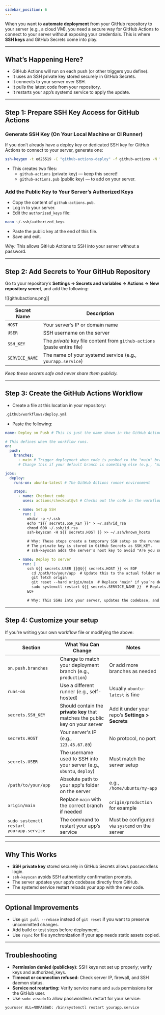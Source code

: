 ```yaml
---
sidebar_position: 6
---
```


When you want to **automate deployment** from your GitHub repository to your server (e.g., a cloud VM), you need a secure way for GitHub Actions to connect to your server without exposing your credentials. This is where **SSH keys** and GitHub Secrets come into play.

---

## What’s Happening Here?

- GitHub Actions will run on each push (or other triggers you define).
- It uses an SSH private key stored securely in GitHub Secrets.
- It connects to your server over SSH.
- It pulls the latest code from your repository.
- It restarts your app’s systemd service to apply the update.

---

## Step 1: Prepare SSH Key Access for GitHub Actions

### Generate SSH Key (On Your Local Machine or CI Runner)

If you don’t already have a deploy key or dedicated SSH key for GitHub Actions to connect to your server, generate one:

```bash
ssh-keygen -t ed25519 -C "github-actions-deploy" -f github-actions -N ""
```

- This creates two files:
  - `github-actions` (private key) — keep this secret!
  - `github-actions.pub` (public key) — to add on your server.

### Add the Public Key to Your Server’s Authorized Keys

- Copy the content of `github-actions.pub`.
- Log in to your server.
- Edit the `authorized_keys` file:

```bash
nano ~/.ssh/authorized_keys
```

- Paste the public key at the end of this file.
- Save and exit.

_Why:_ This allows GitHub Actions to SSH into your server without a password.

---

## Step 2: Add Secrets to Your GitHub Repository

Go to your repository’s **Settings → Secrets and variables → Actions → New repository secret**, and add the following:

![[githubactions.png]]

| Secret Name    | Description                                                              |
| -------------- | ------------------------------------------------------------------------ |
| `HOST`         | Your server’s IP or domain name                                          |
| `USER`         | SSH username on the server                                               |
| `SSH_KEY`      | The _private_ key file content from `github-actions` (paste entire file) |
| `SERVICE_NAME` | The name of your systemd service (e.g., `yourapp.service`)               |

_Keep these secrets safe and never share them publicly._

---

## Step 3: Create the GitHub Actions Workflow

- Create a file at this location in your repository:

```bash
.github/workflows/deploy.yml
```

- Paste the following:

```yaml
name: Deploy on Push # This is just the name shown in the GitHub Actions UI

# This defines when the workflow runs.
on:
  push:
    branches:
      - main # Trigger deployment when code is pushed to the "main" branch
      # Change this if your default branch is something else (e.g., "master" or "production")

jobs:
  deploy:
    runs-on: ubuntu-latest # The GitHub Actions runner environment

    steps:
      - name: Checkout code
        uses: actions/checkout@v4 # Checks out the code in the workflow so it's available (not always used here but good practice)

      - name: Setup SSH
        run: |
          mkdir -p ~/.ssh
          echo "${{ secrets.SSH_KEY }}" > ~/.ssh/id_rsa
          chmod 600 ~/.ssh/id_rsa
          ssh-keyscan -H ${{ secrets.HOST }} >> ~/.ssh/known_hosts

          # Why: These steps create a temporary SSH setup so the runner can connect to your server securely.
          # The private key is stored in GitHub Secrets as SSH_KEY.
          # ssh-keyscan adds the server's host key to avoid "Are you sure you want to continue connecting?" prompts.

      - name: Deploy to server
        run: |
          ssh ${{ secrets.USER }}@${{ secrets.HOST }} << EOF
            cd /path/to/your/app  # Update this to the actual folder on your server
            git fetch origin
            git reset --hard origin/main  # Replace "main" if you’re deploying a different branch
            sudo systemctl restart ${{ secrets.SERVICE_NAME }}  # Replace with your actual systemd service
          EOF

          # Why: This SSHs into your server, updates the codebase, and restarts the service.
```

---

## Step 4: Customize your setup

If you're writing your own workflow file or modifying the above:

| Section                                  | What You Can Change                                                           | Notes                                           |
| ---------------------------------------- | ----------------------------------------------------------------------------- | ----------------------------------------------- |
| `on.push.branches`                       | Change to match your deployment branch (e.g., `production`)                   | Or add more branches as needed                  |
| `runs-on`                                | Use a different runner (e.g., self-hosted)                                    | Usually `ubuntu-latest` is fine                 |
| `secrets.SSH_KEY`                        | Should contain the **private key** that matches the public key on your server | Add it under your repo’s **Settings > Secrets** |
| `secrets.HOST`                           | Your server's IP (e.g., `123.45.67.89`)                                       | No protocol, no port                            |
| `secrets.USER`                           | The username used to SSH into your server (e.g., `ubuntu`, `deploy`)          | Must match the server setup                     |
| `/path/to/your/app`                      | Absolute path to your app's folder on the server                              | e.g., `/home/ubuntu/my-app`                     |
| `origin/main`                            | Replace `main` with the correct branch if needed                              | `origin/production` for example                 |
| `sudo systemctl restart yourapp.service` | The command to restart your app’s service                                     | Must be configured via `systemd` on the server  |

---

## Why This Works

- **SSH private key** stored securely in GitHub Secrets allows passwordless login.
- `ssh-keyscan` avoids SSH authenticity confirmation prompts.
- The server updates your app’s codebase directly from GitHub.
- The systemd service restart reloads your app with the new code.

---

## Optional Improvements

- Use `git pull --rebase` instead of `git reset` if you want to preserve uncommitted changes.
- Add build or test steps before deployment.
- Use `rsync` for file synchronization if your app needs static assets copied.

---

## Troubleshooting

- **Permission denied (publickey):** SSH keys not set up properly; verify keys and authorized_keys.
- **Timeout or connection refused:** Check server IP, firewall, and SSH daemon status.
- **Service not restarting:** Verify service name and `sudo` permissions for the GitHub user.
- Use `sudo visudo` to allow passwordless restart for your service:

```pgsql
youruser ALL=NOPASSWD: /bin/systemctl restart yourapp.service
```
